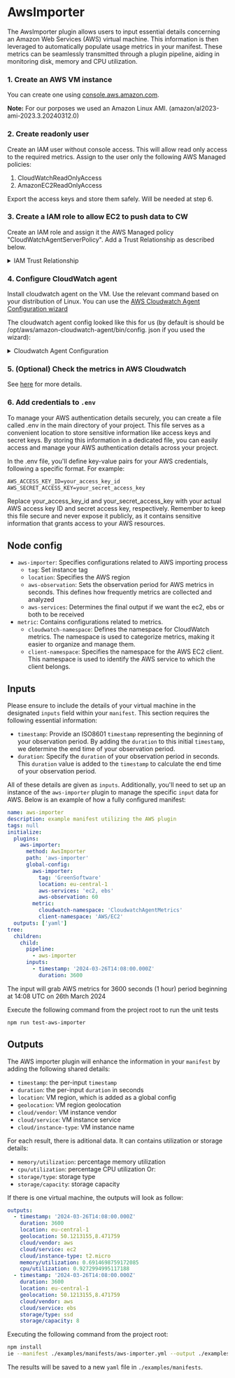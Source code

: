 # AwsImporter

The AwsImporter plugin allows users to input essential details concerning an Amazon Web Services (AWS) virtual machine. This information is then leveraged to automatically populate usage metrics in your manifest. These metrics can be seamlessly transmitted through a plugin pipeline, aiding in monitoring disk, memory and CPU utilization.

### 1. Create an AWS VM instance
You can create one using [console.aws.amazon.com](https://console.aws.amazon.com/console/home).  <br/>

<b>Note:</b> 
For our porposes we used an Amazon Linux AMI. (amazon/al2023-ami-2023.3.20240312.0)

### 2. Create readonly user

Create an IAM user without console access. This will allow read only access to the required metrics. 
Assign to the user only the following AWS Managed policies: 
1. CloudWatchReadOnlyAccess
2. AmazonEC2ReadOnlyAccess  

Export the access keys and store them safely. Will be needed at step 6. 

### 3. Create a IAM role to allow EC2 to push data to CW
Create an IAM role and assign it the AWS Managed policy "CloudWatchAgentServerPolicy". Add a Trust Relationship as described below. 
<details>
<summary>IAM Trust Relationship</summary>
<br>

```json
{
    "Version": "2012-10-17",
    "Statement": [
        {
            "Sid": "",
            "Effect": "Allow",
            "Principal": {
                "Service": "ec2.amazonaws.com"
            },
            "Action": "sts:AssumeRole"
        }
    ]
}
```

</details>

### 4. Configure CloudWatch agent 
Install cloudwatch agent on the VM. Use the relevant command based on your distribution of Linux. You can use the [AWS Cloudwatch Agent Configuration wizard](https://docs.aws.amazon.com/AmazonCloudWatch/latest/monitoring/create-cloudwatch-agent-configuration-file-wizard.html)

The cloudwatch agent config looked like this for us (by default is should be /opt/aws/amazon-cloudwatch-agent/bin/config. json if you used the wizard):
<details>
<summary>Cloudwatch Agent Configuration</summary>
<br>

```json
{
    "agent": {
        "metrics_collection_interval": 60,
        "run_as_user": "cwagent"
    },
    "metrics": {
        "namespace": "CloudwatchAgentMetrics",
        "append_dimensions": {
            "ImageId": "${aws:ImageId}",
            "InstanceId": "${aws:InstanceId}",
            "InstanceType": "${aws:InstanceType}"
        },
        "metrics_collected": {
            "cpu": {
                "measurement": [
                    "cpu_usage_user",
                    "cpu_usage_system"
                ],
                "metrics_collection_interval": 60,
                "totalcpu": true,
                "resources": [
                    "*"
                ]
            },
            "disk": {
                "measurement": [
                    "used_percent",
                    "free",
                    "used",
                    "total"
                ],
                "metrics_collection_interval": 60,
                "resources": [
                    "*"
                ]
            },
            "diskio": {
                "measurement": [
                    "io_time"
                ],
                "metrics_collection_interval": 60,
                "resources": [
                    "*"
                ]
            },
            "mem": {
                "measurement": [
                    "mem_used_percent",
                    "mem_available_percent"
                    "mem_total"
                ],
                "metrics_collection_interval": 60
            },
            "swap": {
                "measurement": [
                    "swap_used_percent"
                ],
                "metrics_collection_interval": 60
            }
        }
    }
}
```

</details>

### 5. (Optional) Check the metrics in AWS Cloudwatch

See [here](https://docs.aws.amazon.com/AmazonCloudWatch/latest/monitoring/PublishMetrics.html#ViewGraphs) for more details.

### 6. Add credentials to `.env`

To manage your AWS authentication details securely, you can create a file called .env in the main directory of your project. This file serves as a convenient location to store sensitive information like access keys and secret keys. By storing this information in a dedicated file, you can easily access and manage your AWS authentication details across your project.

In the .env file, you'll define key-value pairs for your AWS credentials, following a specific format. For example:

```txt
AWS_ACCESS_KEY_ID=your_access_key_id
AWS_SECRET_ACCESS_KEY=your_secret_access_key
```

Replace your_access_key_id and your_secret_access_key with your actual AWS access key ID and secret access key, respectively. Remember to keep this file secure and never expose it publicly, as it contains sensitive information that grants access to your AWS resources.


## Node config

- `aws-importer`: Specifies configurations related to AWS importing process
  - `tag`: Set instance tag
  - `location`: Specifies the AWS region
  - `aws-observation`: Sets the observation period for AWS metrics in seconds. This defines how frequently metrics are collected and analyzed
  - `aws-services`: Determines the final output if we want the ec2, ebs or both to be received
- `metric`: Contains configurations related to metrics.
  - `cloudwatch-namespace`: Defines the namespace for CloudWatch metrics. The namespace is used to categorize metrics, making it easier to organize and manage them.
  - `client-namespace`: Specifies the namespace for the AWS EC2 client. This namespace is used to identify the AWS service to which the client belongs.

## Inputs

Please ensure to include the details of your virtual machine in the designated `inputs` field within your `manifest`. This section requires the following essential information:

- `timestamp`: Provide an ISO8601 `timestamp` representing the beginning of your observation period. By adding the `duration` to this initial `timestamp`, we determine the end time of your observation period.
- `duration`: Specify the `duration` of your observation period in seconds. This `duration` value is added to the `timestamp` to calculate the end time of your observation period.

All of these details are given as `inputs`. Additionally, you'll need to set up an instance of the `aws-importer` plugin to manage the specific `input` data for AWS. Below is an example of how a fully configured manifest:

```yaml
name: aws-importer
description: example manifest utilizing the AWS plugin
tags: null
initialize:
  plugins:
    aws-importer:
      method: AwsImporter
      path: 'aws-importer'
      global-config:
        aws-importer:
          tag: 'GreenSoftware'
          location: eu-central-1
          aws-services: 'ec2, ebs'
          aws-observation: 60
        metric:
          cloudwatch-namespace: 'CloudwatchAgentMetrics'
          client-namespace: 'AWS/EC2'
  outputs: ['yaml']
tree:
  children:
    child:
      pipeline:
        - aws-importer
      inputs:
        - timestamp: '2024-03-26T14:08:00.000Z'
          duration: 3600
```

The input will grab AWS metrics for 3600 seconds (1 hour) period beginning at 14:08 UTC on 26th March 2024

Execute the following command from the project root to run the unit tests
```sh
npm run test-aws-importer
```

## Outputs

The AWS importer plugin will enhance the information in your `manifest` by adding the following shared details:

- `timestamp`: the per-input `timestamp`
- `duration`: the per-input `duration` in seconds
- `location`: VM region, which is added as a global config
- `geolocation`: VM region geolocation
- `cloud/vendor`: VM instance vendor
- `cloud/service`: VM instance service
- `cloud/instance-type`: VM instance name

For each result, there is aditional data. It can contains utilization or storage details:

- `memory/utilization`: percentage memory utilization
- `cpu/utilization`: percentage CPU utilization
Or:
- `storage/type`: storage type
- `storage/capacity`: storage capacity

If there is one virtual machine, the outputs will look as follow:

```yaml
outputs:
  - timestamp: '2024-03-26T14:08:00.000Z'
    duration: 3600
    location: eu-central-1
    geolocation: 50.1213155,8.471759
    cloud/vendor: aws
    cloud/service: ec2
    cloud/instance-type: t2.micro
    memory/utilization: 0.6914698759172085
    cpu/utilization: 0.9272994995117188
  - timestamp: '2024-03-26T14:08:00.000Z'
    duration: 3600
    location: eu-central-1
    geolocation: 50.1213155,8.471759
    cloud/vendor: aws
    cloud/service: ebs
    storage/type: ssd
    storage/capacity: 8
```

Executing the following command from the project root:

```sh
npm install
ie --manifest ./examples/manifests/aws-importer.yml --output ./examples/manifests/aws-importer-computed.yml
```

The results will be saved to a new `yaml` file in `./examples/manifests`.
